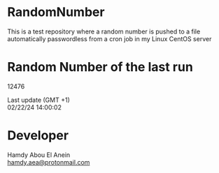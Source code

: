 # RandomNumber    
This is a test repository where a random number is pushed to a file automatically passwordless from a cron job in my Linux CentOS server    
# Random Number of the last run   
12476
      
Last update (GMT +1)    
02/22/24 14:00:02
# Developer    
Hamdy Abou El Anein   
hamdy.aea@protonmail.com
